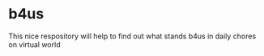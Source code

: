 # b4us
This nice respository will help to find out what stands b4us in daily chores on virtual world
